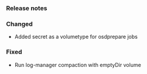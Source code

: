 ### Release notes

### Changed

- Added secret as a volumetype for osdprepare jobs

### Fixed

- Run log-manager compaction with emptyDir volume
